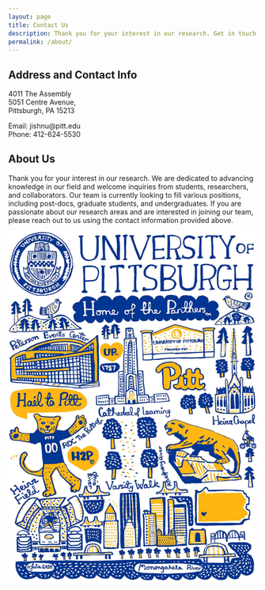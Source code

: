 ```yaml
---
layout: page
title: Contact Us
description: Thank you for your interest in our research. Get in touch with us for any questions or comments regarding our work and publications. Currently, we have open positions at all levels (e.g., post-docs, graduate students, and undergrads).
permalink: /about/
---
```


<div class="container">
  <div class="row">
    <div class="col-md-6">
      <h2>Address and Contact Info</h2>
      <p>4011 The Assembly<br>
      5051 Centre Avenue,<br>
      Pittsburgh, PA 15213</p>
      <p>Email: jishnu@pitt.edu<br>
      Phone: 412-624-5530</p>
    </div>
    <div class="col-md-6">
      <h2>About Us</h2>
      <p>Thank you for your interest in our research. We are dedicated to advancing knowledge in our field and welcome inquiries from students, researchers, and collaborators. Our team is currently looking to fill various positions, including post-docs, graduate students, and undergraduates. If you are passionate about our research areas and are interested in joining our team, please reach out to us using the contact information provided above.</p>
      <div class="gallery-box">
        <div class="gallery">
          <img src="/images/Pitt.webp" loading="lazy" alt="Author">
        </div>
      </div>
    </div>
  </div>
</div>
